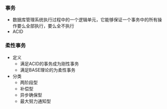 ### 事务
- 数据库管理系统执行过程中的一个逻辑单元，它能够保证一个事务中的所有操作要么全部执行，要么全不执行
- ACID

### 柔性事务
- 定义
  - 满足ACID的事务成为刚性事务
  - 满足BASE理论的为柔性事务
- 分类
  - 两阶段型
  - 补偿型
  - 异步确保型
  - 最大努力通知型
